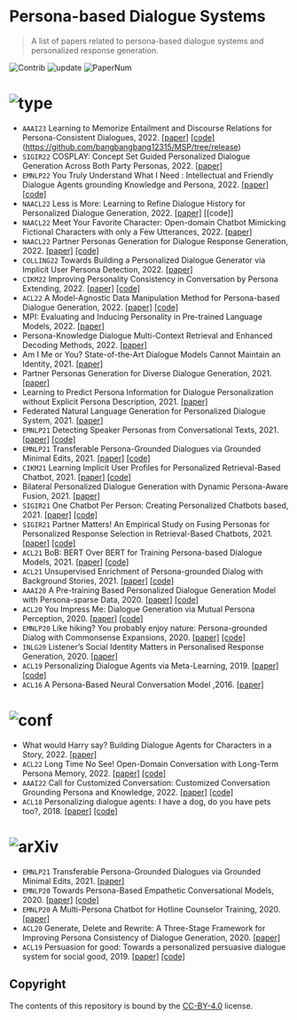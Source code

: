 # Persona-based Dialogue Systems

> A list of papers related to persona-based dialogue systems and personalized response generation.

<img src="https://img.shields.io/badge/Contributions-Welcome-278ea5" alt="Contrib"/> <img src="https://img.shields.io/badge/Last%20Update-2023--03--13-success" alt="update"/> <img src="https://img.shields.io/badge/Number%20of%20Papers-38-2D333B" alt="PaperNum"/>

# <img src="https://img.shields.io/badge/Paper%20Type-Model-informational" alt="type"/>

- `AAAI23` Learning to Memorize Entailment and Discourse Relations for Persona-Consistent Dialogues, 2022. [[paper]](https://arxiv.org/abs/2301.04871) [[code]](https://github.com/Chenrj233/LMEDR)
(https://github.com/bangbangbang12315/MSP/tree/release)
- `SIGIR22` COSPLAY: Concept Set Guided Personalized Dialogue Generation Across Both Party Personas, 2022. [[paper]](https://arxiv.org/abs/2205.00872)
- `EMNLP22` You Truly Understand What I Need : Intellectual and Friendly Dialogue Agents grounding Knowledge and Persona, 2022. [[paper]](https://aclanthology.org/2022.findings-emnlp.75/) [[code]](https://github.com/dlawjddn803/INFO)
- `NAACL22` Less is More: Learning to Refine Dialogue History for Personalized Dialogue Generation, 2022. [[paper]](https://aclanthology.org/2022.naacl-main.426/) [[code]]
- `NAACL22` Meet Your Favorite Character: Open-domain Chatbot Mimicking Fictional Characters with only a Few Utterances, 2022. [[paper]](https://arxiv.org/abs/2204.10825)
- `NAACL22` Partner Personas Generation for Dialogue Response Generation, 2022. [[paper]](https://aclanthology.org/2022.naacl-main.382/) [[code]](https://aclanthology.org/attachments/2022.naacl-main.382.software.zip)
- `COLLING22` Towards Building a Personalized Dialogue Generator via Implicit User Persona Detection, 2022. [[paper]](https://aclanthology.org/2022.coling-1.29/)
- `CIKM22` Improving Personality Consistency in Conversation by Persona Extending, 2022. [[paper]](https://arxiv.org/abs/2208.10816) [[code]](https://github.com/CCIIPLab/Persona_Extend/)
- `ACL22` A Model-Agnostic Data Manipulation Method for Persona-based Dialogue Generation, 2022. [[paper]](https://aclanthology.org/2022.acl-long.550/) [[code]](https://github.com/caoyu-noob/D3)
- MPI: Evaluating and Inducing Personality in Pre-trained Language Models, 2022. [[paper]](https://arxiv.org/abs/2206.07550)
- Persona-Knowledge Dialogue Multi-Context Retrieval and Enhanced Decoding Methods, 2022. [[paper]](https://arxiv.org/abs/2207.13919)
- Am I Me or You? State-of-the-Art Dialogue Models Cannot Maintain an Identity, 2021. [[paper]](https://arxiv.org/abs/2112.05843)
- Partner Personas Generation for Diverse Dialogue Generation, 2021. [[paper]](https://arxiv.org/abs/2111.13833)
- Learning to Predict Persona Information for Dialogue Personalization without Explicit Persona Description, 2021. [[paper]](https://arxiv.org/abs/2111.15093)
- Federated Natural Language Generation for Personalized Dialogue System, 2021. [[paper]](https://arxiv.org/abs/2110.06419)
- `EMNLP21` Detecting Speaker Personas from Conversational Texts, 2021. [[paper]](https://arxiv.org/abs/2109.01330) [[code]](https://github.com/JasonForJoy/SPD)
- `EMNLP21` Transferable Persona-Grounded Dialogues via Grounded Minimal Edits, 2021. [[paper]]() [[code]](https://github.com/thu-coai/grounded-minimal-edit)
- `CIKM21` Learning Implicit User Profiles for Personalized Retrieval-Based Chatbot, 2021. [[paper]](https://arxiv.org/abs/2108.07935) [[code]](https://github.com/qhjqhj00/CIKM2021-IMPChat)
- Bilateral Personalized Dialogue Generation with Dynamic Persona-Aware Fusion, 2021. [[paper]](https://arxiv.org/abs/2106.07857)
- `SIGIR21`  One Chatbot Per Person: Creating Personalized Chatbots based, 2021. [[paper]](https://arxiv.org/abs/2108.09355) [[code]](https://github.com/zhengyima/DHAP)
- `SIGIR21`  Partner Matters! An Empirical Study on Fusing Personas for Personalized Response Selection in Retrieval-Based Chatbots, 2021. [[paper]](https://arxiv.org/abs/2105.09050) [[code]](https://github.com/JasonForJoy/Personalized-Response-Selection)
- `ACL21`  BoB: BERT Over BERT for Training Persona-based Dialogue Models, 2021. [[paper]](https://arxiv.org/abs/2106.06169) [[code]](https://github.com/songhaoyu/BoB)
- `ACL21`  Unsupervised Enrichment of Persona-grounded Dialog with Background Stories, 2021. [[paper]](https://arxiv.org/pdf/2106.08364.pdf) [[code]](https://github.com/majumderb/pabst)
- `AAAI20` A Pre-training Based Personalized Dialogue Generation Model with Persona-sparse Data, 2020. [[paper]](https://arxiv.org/abs/1911.04700) [[code]](https://github.com/ghosthamlet/persona?utm_source=catalyzex.com)
- `ACL20` You Impress Me: Dialogue Generation via Mutual Persona Perception, 2020. [[paper]](https://www.aclweb.org/anthology/2020.acl-main.131) [[code]](https://github.com/SivilTaram/Persona-Dialogue-Generation)
- `EMNLP20` Like hiking? You probably enjoy nature: Persona-grounded Dialog with Commonsense Expansions, 2020. [[paper]](https://www.aclweb.org/anthology/2020.emnlp-main.739) [[code]](https://github.com/majumderb/compac)
- `INLG20` Listener’s Social Identity Matters in Personalised Response Generation, 2020. [[paper]](https://arxiv.org/abs/2010.14342)
- `ACL19` Personalizing Dialogue Agents via Meta-Learning, 2019. [[paper]](https://arxiv.org/abs/1905.10033) [[code]](https://github.com/HLTCHKUST/PAML)
- `ACL16` A Persona-Based Neural Conversation Model ,2016. [[paper]](https://arxiv.org/abs/1603.06155)

# <img src="https://img.shields.io/badge/Paper%20Type-Dataset-red" alt="conf"/>

- What would Harry say? Building Dialogue Agents for Characters in a Story, 2022. [[paper]](https://arxiv.org/abs/2211.06869)
- `ACL22` Long Time No See! Open-Domain Conversation with Long-Term Persona Memory, 2022. [[paper]](http://arxiv.org/pdf/2203.05797v1) [[code]](https://github.com/PaddlePaddle/Research/tree/master/NLP/ACL2022-DuLeMon)
- `AAAI22` Call for Customized Conversation: Customized Conversation Grounding Persona and Knowledge, 2022. [[paper]](https://arxiv.org/pdf/2112.08619.pdf) [[code]](https://github.com/pkchat-focus/FoCus)
- `ACL18` Personalizing dialogue agents: I have a dog, do you have pets too?, 2018. [[paper]](https://arxiv.org/abs/1801.07243) [[code]](https://github.com/facebookresearch/ParlAI/tree/main/projects/personachat)

# <img src="https://img.shields.io/badge/Paper%20Type-Framework-brightgreen" alt="arXiv"/>

- `EMNLP21` Transferable Persona-Grounded Dialogues via Grounded Minimal Edits, 2021. [[paper]](https://arxiv.org/abs/2109.07713)
- `EMNLP20` Towards Persona-Based Empathetic Conversational Models, 2020. [[paper]](https://www.aclweb.org/anthology/2020.emnlp-main.531) [[code]](https://github.com/zhongpeixiang/PEC)
- `EMNLP20` A Multi-Persona Chatbot for Hotline Counselor Training, 2020. [[paper]](https://www.aclweb.org/anthology/2020.findings-emnlp.324)
- `ACL20` Generate, Delete and Rewrite: A Three-Stage Framework for Improving Persona Consistency of Dialogue Generation, 2020. [[paper]](https://arxiv.org/abs/2004.07672)
- `ACL19` Persuasion for good: Towards a personalized persuasive dialogue system for social good, 2019. [[paper]](https://www.aclweb.org/anthology/P19-1566) [[code]](https://gitlab.com/ucdavisnlp/persuasionforgood)


## Copyright

The contents of this repository is bound by the [CC-BY-4.0](https://creativecommons.org/licenses/by/4.0/) license.

